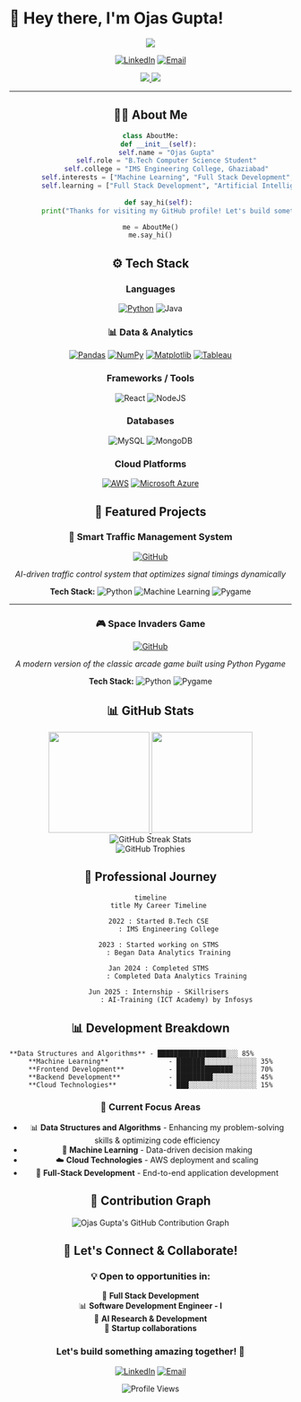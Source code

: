 # 🚀 Hey there, I'm Ojas Gupta! 

<div align="center">
  <img src="https://readme-typing-svg.herokuapp.com?font=Fira+Code&size=30&duration=3000&pause=1000&color=00D9FF&center=true&vCenter=true&width=800&lines=Full+Stack+Developer+%F0%9F%A4%96;Machine+Learning+Enthusiast+%E2%9A%A1;Data+Analytics+Intermediate+%F0%9F%93%8A;Backend+Developer+%F0%9F%9A%80; alt="Typing SVG" />
<div align="center">

  [![LinkedIn](https://img.shields.io/badge/LinkedIn-0077B5?style=for-the-badge&logo=linkedin&logoColor=white)](http://www.linkedin.com/in/ojas-gupta-883804278/)
[![Email](https://img.shields.io/badge/Email-D14836?style=for-the-badge&logo=gmail&logoColor=white)](mailto:ojasgupta2003@gmail.com)

</div>
  
<p align="center">
  <a href="http://www.linkedin.com/in/ojas-gupta-883804278/">
    <img src="https://img.shields.io/badge/LinkedIn-0077B5?style=for-the-badge&logo=linkedin&logoColor=white" />
  </a>
  <a href="mailto:ojasgupta2003@gmail.com">
    <img src="https://img.shields.io/badge/Email-D14836?style=for-the-badge&logo=gmail&logoColor=white" />
  </a>
</p>


---

## 🧑‍💻 About Me

```python
class AboutMe:
    def __init__(self):
        self.name = "Ojas Gupta"
        self.role = "B.Tech Computer Science Student"
        self.college = "IMS Engineering College, Ghaziabad"
        self.interests = ["Machine Learning", "Full Stack Development", "Problem Solving"]
        self.learning = ["Full Stack Development", "Artificial Intelligence"]
    
    def say_hi(self):
        print("Thanks for visiting my GitHub profile! Let's build something awesome together 🚀")

me = AboutMe()
me.say_hi()
```

## ⚙️ Tech Stack
<div align="center">

  ### **Languages**
  [![Python](https://img.shields.io/badge/Python-3776AB?style=for-the-badge&logo=python&logoColor=white)](https://www.python.org/)
  ![Java](https://img.shields.io/badge/Java-ED8B00?style=for-the-badge&logo=openjdk&logoColor=white)

  ### 📊 Data & Analytics
  [![Pandas](https://img.shields.io/badge/Pandas-150458?style=for-the-badge&logo=pandas&logoColor=white)](https://pandas.pydata.org/)
  [![NumPy](https://img.shields.io/badge/NumPy-013243?style=for-the-badge&logo=numpy&logoColor=white)](https://numpy.org/)
  [![Matplotlib](https://img.shields.io/badge/Matplotlib-11557C?style=for-the-badge&logo=matplotlib&logoColor=white)](https://matplotlib.org/)
  [![Tableau](https://img.shields.io/badge/Tableau-E97627?style=for-the-badge&logo=tableau&logoColor=white)](https://www.tableau.com/)

  ### **Frameworks / Tools**
  ![React](https://img.shields.io/badge/React-61DAFB?style=for-the-badge&logo=react&logoColor=black)
  ![NodeJS](https://img.shields.io/badge/Node.js-339933?style=for-the-badge&logo=nodedotjs&logoColor=white)
  
  ### **Databases**
  ![MySQL](https://img.shields.io/badge/MySQL-4479A1?style=for-the-badge&logo=mysql&logoColor=white)
  ![MongoDB](https://img.shields.io/badge/MongoDB-4EA94B?style=for-the-badge&logo=mongodb&logoColor=white)
  
  ### **Cloud Platforms**
  [![AWS](https://img.shields.io/badge/AWS-FF9900?style=for-the-badge&logo=amazon-aws&logoColor=white)](https://aws.amazon.com/)
  [![Microsoft Azure](https://img.shields.io/badge/Microsoft%20Azure-0078D4?style=for-the-badge&logo=microsoft-azure&logoColor=white)](https://azure.microsoft.com/)

</div>

## 📂 Featured Projects

<div align="center">

### 🚦 Smart Traffic Management System
<p align="center">
  <a href="https://github.com/ojas-03/STMS">
    <img src="https://img.shields.io/badge/GitHub-100000?style=for-the-badge&logo=github&logoColor=white" alt="GitHub" />
  </a>
</p>

*AI-driven traffic control system that optimizes signal timings dynamically*

**Tech Stack:** 
![Python](https://img.shields.io/badge/Python-FFD43B?style=flat&logo=python&logoColor=blue) 
![Machine Learning](https://img.shields.io/badge/Machine%20Learning-FF6F91?style=flat&logo=scikit-learn&logoColor=white) 
![Pygame](https://img.shields.io/badge/Pygame-32CD32?style=flat&logo=python&logoColor=white)

---

### 🎮 Space Invaders Game
<p align="center">
  <a href="https://github.com/ojas-03/Space-Invaders-Pygame-">
    <img src="https://img.shields.io/badge/GitHub-100000?style=for-the-badge&logo=github&logoColor=white" alt="GitHub" />
  </a>
</p>

*A modern version of the classic arcade game built using Python Pygame*

**Tech Stack:** 
![Python](https://img.shields.io/badge/Python-FFD43B?style=flat&logo=python&logoColor=blue) 
![Pygame](https://img.shields.io/badge/Pygame-32CD32?style=flat&logo=python&logoColor=white)

</div>

## 📊 GitHub Stats

<div align="center">
  <a href="https://github.com/anuraghazra/github-readme-stats">
    <img height="180em" src="https://github-readme-stats.vercel.app/api?username=ojas-03&show_icons=true&theme=tokyonight&hide_border=true&count_private=true" />
  </a>
  <a href="https://github.com/anuraghazra/github-readme-stats">
    <img height="180em" src="https://github-readme-stats.vercel.app/api/top-langs/?username=ojas-03&layout=compact&theme=tokyonight&hide_border=true&langs_count=8&card_width=320" />
  </a>
</div>

<div align="center">
  <img src="https://streak-stats.demolab.com?user=ojas-03&theme=tokyonight&hide_border=true" alt="GitHub Streak Stats" />
</div>

<div align="center">
  <img src="https://github-profile-trophy.vercel.app/?username=ojas-03&theme=radical&no-frame=true&row=1&column=6" alt="GitHub Trophies" />
</div>

## 💼 Professional Journey

```mermaid
timeline
    title My Career Timeline
    
    2022 : Started B.Tech CSE
         : IMS Engineering College
    
    2023 : Started working on STMS
         : Began Data Analytics Training
    
    Jan 2024 : Completed STMS
             : Completed Data Analytics Training
            
    Jun 2025 : Internship - SKillrisers
             : AI-Training (ICT Academy) by Infosys
```

## 📊 Development Breakdown

```text
**Data Structures and Algorithms** - █████████████████░░░ 85%                                                                          
**Machine Learning**               - ███████░░░░░░░░░░░░░ 35%
**Frontend Development**           - ██████████████░░░░░░ 70%
**Backend Development**            - █████████░░░░░░░░░░░ 45%
**Cloud Technologies**             - ███░░░░░░░░░░░░░░░░░ 15%
```



### 🎯 Current Focus Areas
- 📊 **Data Structures and Algorithms** - Enhancing my problem-solving skills & optimizing code efficiency
- 🤖 **Machine Learning** - Data-driven decision making  
- ☁️ **Cloud Technologies** - AWS deployment and scaling
- 🚀 **Full-Stack Development** - End-to-end application development


## 🚀 Contribution Graph
<div align="center"> <img src="https://github-readme-activity-graph.vercel.app/graph?username=ojas-03&theme=tokyo-night&hide_border=true" alt="Ojas Gupta's GitHub Contribution Graph" /> </div>

## 🤝 Let's Connect & Collaborate!

<div align="center">

### 💡 Open to opportunities in:

🤖 **Full Stack Development**  
📊 **Software Development Engineer - I**  
🔬 **AI Research & Development**  
🚀 **Startup collaborations**

### Let's build something amazing together! 🚀

[![LinkedIn](https://img.shields.io/badge/LinkedIn-Connect-0077B5?style=for-the-badge&logo=linkedin)](http://www.linkedin.com/in/ojas-gupta-883804278/)
[![Email](https://img.shields.io/badge/Email-Contact-D14836?style=for-the-badge&logo=gmail)](mailto:ojasgupta2003@gmail.com)

![Profile Views](https://komarev.com/ghpvc/?username=ojas-03&label=PROFILE+VIEWS&color=brightgreen&style=flat-square)

</div>

